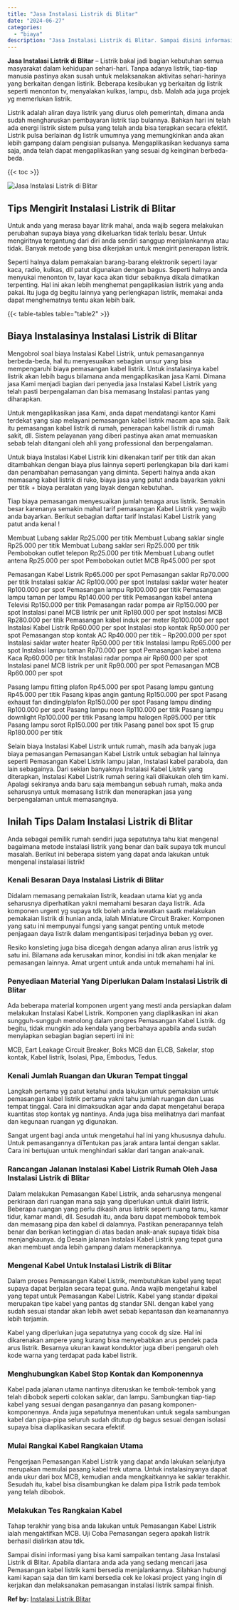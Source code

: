 ```yaml
---
title: "Jasa Instalasi Listrik di Blitar"
date: "2024-06-27"
categories: 
  - "biaya"
description: "Jasa Instalasi Listrik di Blitar. Sampai disini informasi yang bisa kami sampaikan tentang Jasa Instalasi Listrik di Blitar. Apabila diantara anda ada yang s..."
---
```


**Jasa Instalasi Listrik di Blitar** – Listrik bakal jadi bagian kebutuhan semua masyarakat dalam kehidupan sehari-hari. Tanpa adanya listrik, tiap-tiap manusia pastinya akan susah untuk melaksanakan aktivitas sehari-harinya yang berkaitan dengan listirik. Beberapa kesibukan yg berkaitan dg listrik seperti menonton tv, menyalakan kulkas, lampu, dsb. Malah ada juga projek yg memerlukan listrik.

Listrik adalah aliran daya listrik yang diurus oleh pemerintah, dimana anda sudah mengharuskan pembayaran listrik tiap bulannya. Bahkan hari ini telah ada energi listrik sistem pulsa yang telah anda bisa terapkan secara efektif. Listrik pulsa berlainan dg listrik umumnya yang memungkinkan anda akan lebih gampang dalam pengisian pulsanya. Mengaplikasikan keduanya sama saja, anda telah dapat mengaplikasikan yang sesuai dg keinginan berbeda-beda.

{{< toc >}}

![Jasa Instalasi Listrik di Blitar](/images/instalasi-listrik-murah07.png)

## Tips Mengirit Instalasi Listrik di Blitar

Untuk anda yang merasa bayar litrik mahal, anda wajib segera melakukan perubahan supaya biaya yang dikeluarkan tidak terlalu besar. Untuk mengiritnya tergantung dari diri anda sendiri sanggup menjalankannya atau tidak. Banyak metode yang bisa dikerjakan untuk mengirit penerapan listrik.

Seperti halnya dalam pemakaian barang-barang elektronik seperti layar kaca, radio, kulkas, dll patut digunakan dengan bagus. Seperti halnya anda menyukai menonton tv, layar kaca akan tidur sebaiknya dikala dimatikan terpenting. Hal ini akan lebih menghemat pengaplikasian listrik yang anda pakai. Itu juga dg begitu lainnya yang perlengkapan listrik, memakai anda dapat menghematnya tentu akan lebih baik.

{{< table-tables table="table2" >}}

## Biaya Instalasinya Instalasi Listrik di Blitar

Mengobrol soal biaya Instalasi Kabel Listrik, untuk pemasangannya berbeda-beda, hal itu menyesuaikan sebagian unsur yang bisa mempengaruhi biaya pemasangan kabel listrik. Untuk instalasinya kabel listrik akan lebih bagus bilamana anda mengaplikasikan jasa Kami. Dimana jasa Kami menjadi bagian dari penyedia jasa Instalasi Kabel Listrik yang telah pasti berpengalaman dan bisa memasang Instalasi pantas yang diharapkan.

Untuk mengaplikasikan jasa Kami, anda dapat mendatangi kantor Kami terdekat yang siap melayani pemasangan kabel listrik macam apa saja. Baik itu pemasangan kabel listrik di rumah, penerapan kabel listrik di rumah sakit, dll. Sistem pelayanan yang diberi pastinya akan amat memuaskan sebab telah ditangani oleh ahli yang professional dan berpengalaman.

Untuk biaya Instalasi Kabel Listrik kini dikenakan tarif per titik dan akan ditambahkan dengan biaya plus lainnya seperti perlengkapan bila dari kami dan penambahan pemasangan yang diminta. Seperti halnya anda akan memasang kabel listrik di ruko, biaya jasa yang patut anda bayarkan yakni per titik + biaya peralatan yang layak dengan kebutuhan.

Tiap biaya pemasangan menyesuaikan jumlah tenaga arus listrik. Semakin besar karenanya semakin mahal tarif pemasangan Kabel Listrik yang wajib anda bayarkan. Berikut sebagian daftar tarif Instalasi Kabel Listrik yang patut anda kenal !

Membuat Lubang saklar Rp25.000 per titik Membuat Lubang saklar single Rp25.000 per titik Membuat Lubang saklar seri Rp25.000 per titik Pembobokan outlet telepon Rp25.000 per titik Membuat Lubang outlet antena Rp25.000 per spot Pembobokan outlet MCB Rp45.000 per spot

Pemasangan Kabel Listrik Rp65.000 per spot Pemasangan saklar Rp70.000 per titik Instalasi saklar AC Rp100.000 per spot Instalasi saklar water heater Rp100.000 per spot Pemasangan lampu Rp100.000 per titik Pemasangan lampu taman per lampu Rp140.000 per titik Pemasangan kabel antena Televisi Rp150.000 per titik Pemasangan radar pompa air Rp150.000 per spot Instalasi panel MCB listrik per unit Rp180.000 per spot Instalasi MCB Rp280.000 per titik Pemasangan kabel induk per meter Rp100.000 per spot Instalasi Kabel Listrik Rp60.000 per spot Instalasi stop kontak Rp50.000 per spot Pemasangan stop kontak AC Rp40.000 per titik – Rp200.000 per spot Instalasi saklar water heater Rp50.000 per titik Instalasi lampu Rp65.000 per spot Instalasi lampu taman Rp70.000 per spot Pemasangan kabel antena Kaca Rp60.000 per titik Instalasi radar pompa air Rp60.000 per spot Instalasi panel MCB listrik per unit Rp90.000 per spot Pemasangan MCB Rp60.000 per spot

Pasang lampu fitting plafon Rp45.000 per spot Pasang lampu gantung Rp45.000 per titik Pasang kipas angin gantung Rp150.000 per spot Pasang exhaust fan dinding/plafon Rp150.000 per spot Pasang lampu dinding Rp100.000 per spot Pasang lampu neon Rp110.000 per titik Pasang lampu downlight Rp100.000 per titik Pasang lampu halogen Rp95.000 per titik Pasang lampu sorot Rp150.000 per titik Pasang panel box spot 15 grup Rp180.000 per titik

Selain biaya Instalasi Kabel Listrik untuk rumah, masih ada banyak juga biaya pemasangan Pemasangan Kabel Listrik untuk sebagian hal lainnya seperti Pemasangan Kabel Listrik lampu jalan, Instalasi kabel parabola, dan lain sebagainya. Dari sekian banyaknya Instalasi Kabel Listrik yang diterapkan, Instalasi Kabel Listrik rumah sering kali dilakukan oleh tim kami. Apalagi sekiranya anda baru saja membangun sebuah rumah, maka anda seharusnya untuk memasang listrik dan menerapkan jasa yang berpengalaman untuk memasangnya.

## Inilah Tips Dalam Instalasi Listrik di Blitar


Anda sebagai pemilik rumah sendiri juga sepatutnya tahu kiat mengenal bagaimana metode instalasi listrik yang benar dan baik supaya tdk muncul masalah. Berikut ini beberapa sistem yang dapat anda lakukan untuk mengenal instalasai listrik!

### Kenali Besaran Daya Instalasi Listrik di Blitar

Didalam memasang pemakaian listrik, keadaan utama kiat yg anda seharusnya diperhatikan yakni memahami besaran daya listrik. Ada komponen urgent yg supaya tdk boleh anda lewatkan saatk melakukan pemakaian listrik di hunian anda, ialah Miniature Circuit Braker. Komponen yang satu ini mempunyai fungsi yang sangat penting untuk metode penjagaan daya listrik dalam mengantisipasi terjadinya beban yg over.

Resiko konsleting juga bisa dicegah dengan adanya aliran arus listrik yg satu ini. Bilamana ada kerusakan minor, kondisi ini tdk akan menjalar ke pemasangan lainnya. Amat urgent untuk anda untuk memahami hal ini.

### Penyediaan Material Yang Diperlukan Dalam Instalasi Listrik di Blitar

Ada beberapa material komponen urgent yang mesti anda persiapkan dalam melakukan Instalasi Kabel Listrik. Komponen yang diaplikasikan ini akan sungguh-sungguh menolong dalam progres Pemasangan Kabel Listrik. dg begitu, tidak mungkin ada kendala yang berbahaya apabila anda sudah menyiapkan sebagian bagian seperti ini ini:

MCB, Eart Leakage Circuit Breaker, Boks MCB dan ELCB, Sakelar, stop kontak, Kabel listrik, Isolasi, Pipa, Embodus, Tedus.

### Kenali Jumlah Ruangan dan Ukuran Tempat tinggal

Langkah pertama yg patut ketahui anda lakukan untuk pemakaian untuk pemasangan kabel listrik pertama yakni tahu jumlah ruangan dan Luas tempat tinggal. Cara ini dimaksudkan agar anda dapat mengetahui berapa kuantitas stop kontak yg nantinya. Anda juga bisa melihatnya dari manfaat dan kegunaan ruangan yg digunakan.

Sangat urgent bagi anda untuk mengetahui hal ini yang khususnya dahulu. Untuk pemasangannya diTentukan pas jarak antara lantai dengan saklar. Cara ini bertujuan untuk menghindari saklar dari tangan anak-anak.

### Rancangan Jalanan Instalasi Kabel Listrik Rumah Oleh Jasa Instalasi Listrik di Blitar

Dalam melakukan Pemasangan Kabel Listrik, anda seharusnya mengenal perkiraan dari ruangan mana saja yang diperlukan untuk dialiri listrik. Beberapa ruangan yang perlu dikasih arus listrik seperti ruang tamu, kamar tidur, kamar mandi, dll. Sesudah itu, anda baru dapat membobok tembok dan memasang pipa dan kabel di dalamnya. Pastikan penerapannya telah benar dan berikan ketinggian di atas badan anak-anak supaya tidak bisa menjangkaunya. dg Desain jalanan Instalasi Kabel Listrik yang tepat guna akan membuat anda lebih gampang dalam menerapkannya.

### Mengenal Kabel Untuk Instalasi Listrik di Blitar

Dalam proses Pemasangan Kabel Listrik, membutuhkan kabel yang tepat supaya dapat berjalan secara tepat guna. Anda wajib mengetahui kabel yang tepat untuk Pemasangan Kabel Listrik. Kabel yang standar dipakai merupakan tipe kabel yang pantas dg standar SNI. dengan kabel yang sudah sesuai standar akan lebih awet sebab kepantasan dan keamanannya lebih terjamin.

Kabel yang diperlukan juga sepatutnya yang cocok dg size. Hal ini dikarenakan ampere yang kurang bisa menyebabkan arus pendek pada arus listrik. Besarnya ukuran kawat konduktor juga diberi pengaruh oleh kode warna yang terdapat pada kabel listrik.

### Menghubungkan Kabel Stop Kontak dan Komponennya

Kabel pada jalanan utama nantinya diteruskan ke tembok-tembok yang telah dibobok seperti colokan saklar, dan lampu. Sambungkan tiap-tiap kabel yang sesuai dengan pasangannya dan pasang komponen-komponennya. Anda juga sepatutnya menentukan untuk segala sambungan kabel dan pipa-pipa seluruh sudah ditutup dg bagus sesuai dengan isolasi supaya bisa diaplikasikan secara efektif.

### Mulai Rangkai Kabel Rangkaian Utama

Pengerjaan Pemasangan Kabel Listrik yang dapat anda lakukan selanjutya merupakan memulai pasang kabel trek utama. Untuk instalasinyanya dapat anda ukur dari box MCB, kemudian anda mengkaitkannya ke saklar terakhir. Sesudah itu, kabel bisa disambungkan ke dalam pipa listrik pada tembok yang telah dibobok.

### Melakukan Tes Rangkaian Kabel

Tahap terakhir yang bisa anda lakukan untuk Pemasangan Kabel Listrik ialah mengaktifkan MCB. Uji Coba Pemasangan segera apakah listrik berhasil dialirkan atau tdk.

Sampai disini informasi yang bisa kami sampaikan tentang Jasa Instalasi Listrik di Blitar. Apabila diantara anda ada yang sedang mencari jasa Pemasangan kabel listrik kami bersedia menjalankannya. Silahkan hubungi kami kapan saja dan tim kami bersedia cek ke lokasi project yang ingin di kerjakan dan melaksanakan pemasangan instalasi listrik sampai finish.

**Ref by:** [Instalasi Listrik Blitar](https://id.wikipedia.org/wiki/Instalasi)
